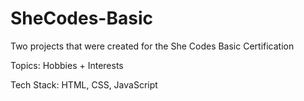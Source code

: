 # SheCodes-Basic

Two projects that were created for the She Codes Basic Certification

Topics: Hobbies + Interests

Tech Stack: HTML, CSS, JavaScript
